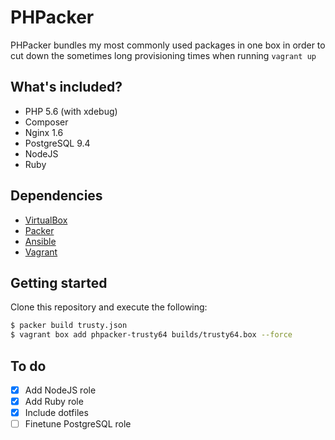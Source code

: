 # PHPacker
PHPacker bundles my most commonly used packages in one box in order to cut down
the sometimes long provisioning times when running `vagrant up`

## What's included?
* PHP 5.6 (with xdebug)
* Composer
* Nginx 1.6
* PostgreSQL 9.4
* NodeJS
* Ruby


## Dependencies
* [VirtualBox](http://virtualbox.org)
* [Packer](http://packer.io)
* [Ansible](http://ansible.com)
* [Vagrant](http://vagrantup.com)

## Getting started
Clone this repository and execute the following:
```bash
$ packer build trusty.json
$ vagrant box add phpacker-trusty64 builds/trusty64.box --force
```

## To do
- [x] Add NodeJS role
- [x] Add Ruby role
- [x] Include dotfiles
- [ ] Finetune PostgreSQL role
